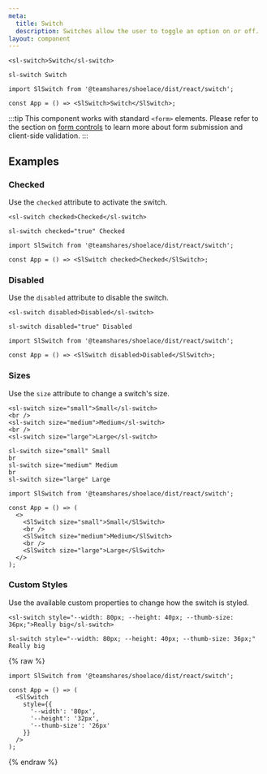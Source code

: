 ```yaml
---
meta:
  title: Switch
  description: Switches allow the user to toggle an option on or off.
layout: component
---
```


```html:preview
<sl-switch>Switch</sl-switch>
```

```pug:slim
sl-switch Switch
```

```jsx:react
import SlSwitch from '@teamshares/shoelace/dist/react/switch';

const App = () => <SlSwitch>Switch</SlSwitch>;
```

:::tip
This component works with standard `<form>` elements. Please refer to the section on [form controls](/getting-started/form-controls) to learn more about form submission and client-side validation.
:::

## Examples

### Checked

Use the `checked` attribute to activate the switch.

```html:preview
<sl-switch checked>Checked</sl-switch>
```

```pug:slim
sl-switch checked="true" Checked
```

```jsx:react
import SlSwitch from '@teamshares/shoelace/dist/react/switch';

const App = () => <SlSwitch checked>Checked</SlSwitch>;
```

### Disabled

Use the `disabled` attribute to disable the switch.

```html:preview
<sl-switch disabled>Disabled</sl-switch>
```

```pug:slim
sl-switch disabled="true" Disabled
```

```jsx:react
import SlSwitch from '@teamshares/shoelace/dist/react/switch';

const App = () => <SlSwitch disabled>Disabled</SlSwitch>;
```

### Sizes

Use the `size` attribute to change a switch's size.

```html:preview
<sl-switch size="small">Small</sl-switch>
<br />
<sl-switch size="medium">Medium</sl-switch>
<br />
<sl-switch size="large">Large</sl-switch>
```

```pug:slim
sl-switch size="small" Small
br
sl-switch size="medium" Medium
br
sl-switch size="large" Large
```

```jsx:react
import SlSwitch from '@teamshares/shoelace/dist/react/switch';

const App = () => (
  <>
    <SlSwitch size="small">Small</SlSwitch>
    <br />
    <SlSwitch size="medium">Medium</SlSwitch>
    <br />
    <SlSwitch size="large">Large</SlSwitch>
  </>
);
```

### Custom Styles

Use the available custom properties to change how the switch is styled.

```html:preview
<sl-switch style="--width: 80px; --height: 40px; --thumb-size: 36px;">Really big</sl-switch>
```

```pug:slim
sl-switch style="--width: 80px; --height: 40px; --thumb-size: 36px;" Really big
```

{% raw %}

```jsx:react
import SlSwitch from '@teamshares/shoelace/dist/react/switch';

const App = () => (
  <SlSwitch
    style={{
      '--width': '80px',
      '--height': '32px',
      '--thumb-size': '26px'
    }}
  />
);
```

{% endraw %}
